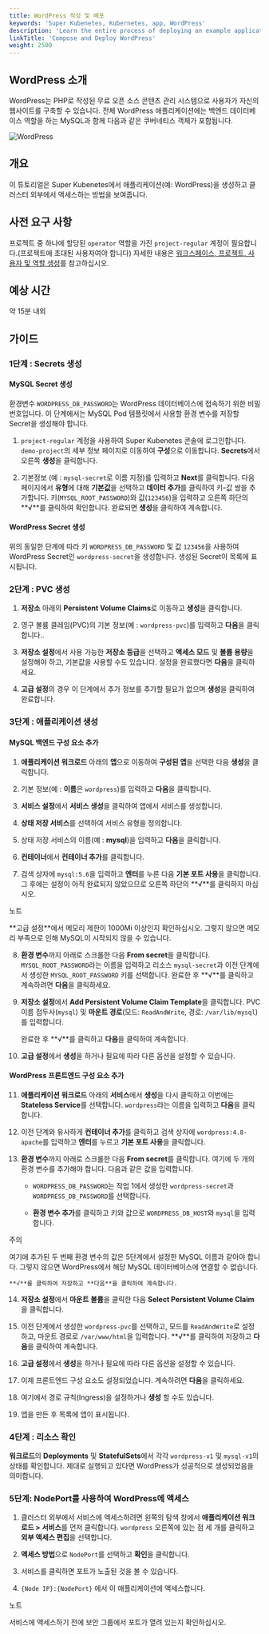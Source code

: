 ```yaml
---
title: WordPress 작성 및 배포
keywords: 'Super Kubenetes, Kubernetes, app, WordPress'
description: 'Learn the entire process of deploying an example application in Super Kubenetes, including credential creation, volume creation, and component settings.'
linkTitle: 'Compose and Deploy WordPress'
weight: 2500
---
```


## WordPress 소개

WordPress는 PHP로 작성된 무료 오픈 소스 콘텐츠 관리 시스템으로 사용자가 자신의 웹사이트를 구축할 수 있습니다. 전체 WordPress 애플리케이션에는 백엔드 데이터베이스 역할을 하는 MySQL과 함께 다음과 같은 쿠버네티스 객체가 포함됩니다.

![WordPress](/dist/assets/docs/v3.3/quickstart/wordpress-deployment/WordPress.png)

## 개요

이 튜토리얼은 Super Kubenetes에서 애플리케이션(예: WordPress)을 생성하고 클러스터 외부에서 액세스하는 방법을 보여줍니다.

## 사전 요구 사항

프로젝트 중 하나에 할당된 `operator` 역할을 가진 `project-regular` 계정이 필요합니다.(프로젝트에 초대된 사용자여야 합니다) 자세한 내용은 [워크스페이스, 프로젝트, 사용자 및 역할 생성](../create-workspace-and-project/)를 참고하십시오.

## 예상 시간

약 15분 내외

## 가이드

### 1단계 : Secrets 생성

#### MySQL Secret 생성

환경변수 `WORDPRESS_DB_PASSWORD`는 WordPress 데이터베이스에 접속하기 위한 비밀번호입니다. 이 단계에서는 MySQL Pod 템플릿에서 사용할 환경 변수를 저장할 Secret을 생성해야 합니다.

1. `project-regular` 계정을 사용하여 Super Kubenetes 콘솔에 로그인합니다. `demo-project`의 세부 정보 페이지로 이동하여 **구성**으로 이동합니다. **Secrets**에서 오른쪽 **생성**을 클릭합니다.

2. 기본정보 (예 : `mysql-secret`로 이름 지정)를 입력하고 **Next**를 클릭합니다. 다음 페이지에서 **유형**에 대해 **기본값**을 선택하고 **데이터 추가**를 클릭하여 키-값 쌍을 추가합니다. 키(`MYSQL_ROOT_PASSWORD`)와 값(`123456`)을 입력하고 오른쪽 하단의 **√**를 클릭하여 확인합니다. 완료되면 **생성**을 클릭하여 계속합니다.

#### WordPress Secret 생성

위의 동일한 단계에 따라 키 `WORDPRESS_DB_PASSWORD` 및 값 `123456`을 사용하여 WordPress Secret인 `wordpress-secret`을 생성합니다. 생성된 Secret이 목록에 표시됩니다.

### 2단계 : PVC 생성

1. **저장소** 아래의 **Persistent Volume Claims**로 이동하고 **생성**을 클릭합니다.

2. 영구 볼륨 클레임(PVC)의 기본 정보(예 : `wordpress-pvc`)를 입력하고 **다음**을 클릭합니다..

3. **저장소 설정**에서 사용 가능한 **저장소 등급**을 선택하고 **액세스 모드** 및 **볼륨 용량**을 설정해야 하고, 기본값을 사용할 수도 있습니다. 설정을 완료했다면 **다음**을 클릭하세요.

4. **고급 설정**의 경우 이 단계에서 추가 정보를 추가할 필요가 없으며 **생성**을 클릭하여 완료합니다.

### 3단계 : 애플리케이션 생성

#### MySQL 백엔드 구성 요소 추가

1. **애플리케이션 워크로드** 아래의 **앱**으로 이동하여 **구성된 앱**을 선택한 다음 **생성**을 클릭합니다.

2. 기본 정보(예 : **이름**은 `wordpress`)를 입력하고 **다음**을 클릭합니다.

3. **서비스 설정**에서 **서비스 생성**을 클릭하여 앱에서 서비스를 생성합니다.

4. **상태 저장 서비스**를 선택하여 서비스 유형을 정의합니다.

5. 상태 저장 서비스의 이름(예 : **mysql**)을 입력하고 **다음**을 클릭합니다.

6. **컨테이너**에서 **컨테이너 추가**를 클릭합니다.

7. 검색 상자에 `mysql:5.6`을 입력하고 **엔터**를 누른 다음 **기본 포트 사용**을 클릭합니다. 그 후에는 설정이 아직 완료되지 않았으므로 오른쪽 하단의 **√**를 클릭하지 마십시오.

  <div className="notices note">
    <p>노트</p>
    <div>
      **고급 설정**에서 메모리 제한이 1000Mi 이상인지 확인하십시오. 그렇지 않으면 메모리 부족으로 인해 MySQL이 시작되지 않을 수 있습니다.
    </div>
  </div>

8. **환경 변수**까지 아래로 스크롤한 다음 **From secret**을 클릭합니다. `MYSQL_ROOT_PASSWORD`라는 이름을 입력하고 리소스 `mysql-secret`과 이전 단계에서 생성한 `MYSQL_ROOT_PASSWORD` 키를 선택합니다. 완료한 후 **√**를 클릭하고 계속하려면 **다음**을 클릭하세요.

9. **저장소 설정**에서 **Add Persistent Volume Claim Template**을 클릭합니다. PVC 이름 접두사(`mysql`) 및 **마운트 경로**(모드: `ReadAndWrite`, 경로: `/var/lib/mysql`)를 입력합니다.

   완료한 후 **√**를 클릭하고 **다음**을 클릭하여 계속합니다.

10. **고급 설정**에서 **생성**을 하거나 필요에 따라 다른 옵션을 설정할 수 있습니다.

#### WordPress 프론트엔드 구성 요소 추가

11. **애플리케이션 워크로드** 아래의 **서비스**에서 **생성**을 다시 클릭하고 이번에는 **Stateless Service**를 선택합니다. `wordpress`라는 이름을 입력하고 **다음**을 클릭합니다.

12. 이전 단계와 유사하게 **컨테이너 추가**를 클릭하고 검색 상자에 `wordpress:4.8-apache`를 입력하고 **엔터**를 누르고 **기본 포트 사용**을 클릭합니다.

13. **환경 변수**까지 아래로 스크롤한 다음 **From secret**를 클릭합니다. 여기에 두 개의 환경 변수를 추가해야 합니다. 다음과 같은 값을 입력합니다.

    - `WORDPRESS_DB_PASSWORD`는 작업 1에서 생성한 `wordpress-secret`과 `WORDPRESS_DB_PASSWORD`를 선택합니다.

    - **환경 변수 추가**를 클릭하고 키와 값으로 `WORDPRESS_DB_HOST`와 `mysql`을 입력합니다.

  <div className="notices warning">
    <p>주의</p>
    <div>
      여기에 추가된 두 번째 환경 변수의 값은 5단계에서 설정한 MySQL 이름과 같아야 합니다. 그렇지 않으면 WordPress에서 해당 MySQL 데이터베이스에 연결할 수 없습니다.
    </div>
  </div>
    
    **√**를 클릭하여 저장하고 **다음**을 클릭하여 계속합니다.

14. **저장소 설정**에서 **마운트 볼륨**을 클릭한 다음 **Select Persistent Volume Claim**을 클릭합니다.

15. 이전 단계에서 생성한 `wordpress-pvc`를 선택하고, 모드를 `ReadAndWrite`로 설정하고, 마운트 경로로 `/var/www/html`을 입력합니다. **√**를 클릭하여 저장하고 **다음**을 클릭하여 계속합니다.

16. **고급 설정**에서 **생성**을 하거나 필요에 따라 다른 옵션을 설정할 수 있습니다.

17. 이제 프론트엔드 구성 요소도 설정되었습니다. 계속하려면 **다음**을 클릭하세요.

18. 여기에서 경로 규칙(Ingress)을 설정하거나 **생성** 할 수도 있습니다.

19. 앱을 만든 후 목록에 앱이 표시됩니다.

### 4단계 : 리소스 확인

**워크로드**의 **Deployments** 및 **StatefulSets**에서 각각 `wordpress-v1` 및 `mysql-v1`의 상태를 확인합니다. 제대로 실행되고 있다면 WordPress가 성공적으로 생성되었음을 의미합니다.

### 5단계: NodePort를 사용하여 WordPress에 액세스

1. 클러스터 외부에서 서비스에 액세스하려면 왼쪽의 탐색 창에서 **애플리케이션 워크로드 > 서비스**를 먼저 클릭합니다. `wordpress` 오른쪽에 있는 점 세 개를 클릭하고 **외부 액세스 편집**을 선택합니다.

2. **액세스 방법**으로 `NodePort`를 선택하고 **확인**을 클릭합니다.

3. 서비스를 클릭하면 포트가 노출된 것을 볼 수 있습니다.

4. `{Node IP}:{NodePort}` 에서 이 애플리케이션에 액세스합니다.

  <div className="notices note">
    <p>노트</p>
    <div>
      서비스에 액세스하기 전에 보안 그룹에서 포트가 열려 있는지 확인하십시오.
    </div>
  </div>
